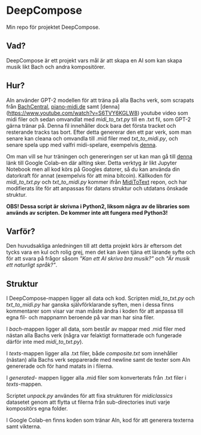 # DeepCompose
Min repo för projektet DeepCompose.

## Vad?
DeepCompose är ett projekt vars mål är att skapa en AI som kan skapa musik likt Bach och andra kompositörer.

## Hur?
AIn använder GPT-2 modellen för att träna på alla Bachs verk, som scrapats från [BachCentral](http://www.bachcentral.com/midiindexcomplete.html), [piano-midi.de](http://www.piano-midi.de) samt [denna] (https://www.youtube.com/watch?v=S6TVY6KGLW8) youtube video som midi filer och sedan omvandlat med *midi_to_txt.py* till en .txt fil, som GPT-2 gärna tränar på. Denna fil innehåller dock bara det första tracket och resterande tracks tas bort. Efter detta genererar den ett par verk, som man senare kan cleana och omvandla till .mid filer med *txt_to_midi.py*, och senare spela upp med valfri midi-spelare, exempelvis [denna](http://midiplayer.ehubsoft.net/).

Om man vill se hur träningen och genereringen ser ut kan man gå till [denna](https://colab.research.google.com/drive/1c3TKpM5sVTNjKenbBkkXnodo6GdYEOwG#scrollTo=N8KXuKWzQSsN) länk till Google Colab-en där allting sker. Detta verktyg är likt Jupyter Notebook men all kod körs på Googles datorer, så du kan använda din datorkraft för annat (exempelvis för att mina bitcoin). Källkoden för *midi_to_txt.py* och *txt_to_midi.py* kommer ifrån [MidiToText](https://github.com/dangeng/MidiToText) repon, och har modifierats lite för att anpassas för datans struktur och utdatans önskade struktur.

**OBS! Dessa script är skrivna i Python2, liksom några av de libraries som används av scripten. De kommer inte att fungera med Python3!**

## Varför?
Den huvudsakliga anledningen till att detta projekt körs är eftersom det tycks vara en kul och rolig grej, men det kan även tjäna ett lärande syfte och för att svara på frågor såsom *"Kan ett AI skriva bra musik?"* och *"Är musik ett naturligt språk?"*.

## Struktur
I DeepCompose-mappen ligger all data och kod. Scripten *midi_to_txt.py* och *txt_to_midi.py* har ganska självförklarande syften, men i dessa finns kommentarer som visar var man måste ändra i koden för att anpassa till egna fil- och mappnamn beroende på var man har sina filer.

I *bach*-mappen ligger all data, som består av mappar med .mid filer med nästan alla Bachs verk (några var felaktigt formatterade och fungerade därför inte med *midi_to_txt.py*).

I *texts*-mappen ligger alla .txt filer, både *composite.txt* som innehåller (nästan) alla Bachs verk sepparerade med newline samt de texter som AIn genererade och för hand matats in i filerna.

I *generated*- mappen ligger alla .mid filer som konverterats från .txt filer i *texts*-mappen.

Scriptet *unpack.py* användes för att fixa strukturen för *midiclassics* datasetet genom att flytta ut filerna från sub-directories inuti varje kompositörs egna folder.

I Google Colab-en finns koden som tränar AIn, kod för att generera texterna samt vikterna.
